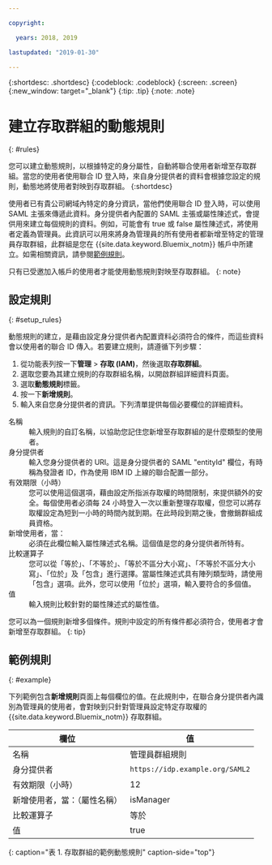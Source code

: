```yaml
---

copyright:

  years: 2018, 2019

lastupdated: "2019-01-30"

---
```


{:shortdesc: .shortdesc}
{:codeblock: .codeblock}
{:screen: .screen}
{:new_window: target="_blank"}
{:tip: .tip}
{:note: .note}

# 建立存取群組的動態規則
{: #rules}

您可以建立動態規則，以根據特定的身分屬性，自動將聯合使用者新增至存取群組。當您的使用者使用聯合 ID 登入時，來自身分提供者的資料會根據您設定的規則，動態地將使用者對映到存取群組。
{:shortdesc}

使用者已有貴公司網域內特定的身分資訊，當他們使用聯合 ID 登入時，可以使用 SAML 主張來傳遞此資料。身分提供者內配置的 SAML 主張或屬性陳述式，會提供用來建立每個規則的資料。例如，可能會有 true 或 false 屬性陳述式，將使用者定義為管理員。此資訊可以用來將身為管理員的所有使用者都新增至特定的管理員存取群組，此群組是您在 {{site.data.keyword.Bluemix_notm}} 帳戶中所建立。如需相關資訊，請參閱[範例規則](/docs/iam?topic=iam-rules#example)。

只有已受邀加入帳戶的使用者才能使用動態規則對映至存取群組。
{: note}

## 設定規則
{: #setup_rules}

動態規則的建立，是藉由設定身分提供者內配置資料必須符合的條件，而這些資料會以使用者的聯合 ID 傳入。若要建立規則，請遵循下列步驟：

1. 從功能表列按一下**管理** &gt; **存取 (IAM)**，然後選取**存取群組**。
2. 選取您要為其建立規則的存取群組名稱，以開啟群組詳細資料頁面。
3. 選取**動態規則**標籤。
4. 按一下**新增規則**。
5. 輸入來自您身分提供者的資訊。下列清單提供每個必要欄位的詳細資料。

<dl>
<dt>名稱</dt>
<dd>輸入規則的自訂名稱，以協助您記住您新增至存取群組的是什麼類型的使用者。</dd>
<dt>身分提供者</dt>
<dd>輸入您身分提供者的 URI。這是身分提供者的 SAML "entityId" 欄位，有時稱為發證者 ID，作為使用 IBM ID 上線的聯合配置一部分。</dd>
<dt>有效期限（小時）</dt>
<dd>您可以使用這個選項，藉由設定所指派存取權的時間限制，來提供額外的安全。每個使用者必須每 24 小時登入一次以重新整理存取權，但您可以將存取權設定為短到一小時的時間內就到期。在此時段到期之後，會撤銷群組成員資格。</dd>
<dt>新增使用者，當：</dt>
<dd>必須在此欄位輸入屬性陳述式名稱。這個值是您的身分提供者所特有。</dd>
<dt>比較運算子</dt>
<dd>您可以從「等於」、「不等於」、「等於不區分大小寫」、「不等於不區分大小寫」、「位於」及「包含」進行選擇。當屬性陳述式具有陣列類型時，請使用「包含」選項。此外，您可以使用「位於」選項，輸入要符合的多個值。</dd>
<dt>值</dt>
<dd>輸入規則比較針對的屬性陳述式的屬性值。</dd>
</dl>

您可以為一個規則新增多個條件。規則中設定的所有條件都必須符合，使用者才會新增至存取群組。
{: tip}

## 範例規則
{: #example}

下列範例包含**新增規則**頁面上每個欄位的值。在此規則中，在聯合身分提供者內識別為管理員的使用者，會對映到只針對管理員設定特定存取權的 {{site.data.keyword.Bluemix_notm}} 存取群組。

|欄位|值|
|----------|---------|
| 名稱 |管理員群組規則|
|身分提供者| `https://idp.example.org/SAML2` |
|有效期限（小時）| 12 |
|新增使用者，當：（屬性名稱）| isManager |
|比較運算子|等於|
|值|true|
{: caption="表 1. 存取群組的範例動態規則" caption-side="top"}
